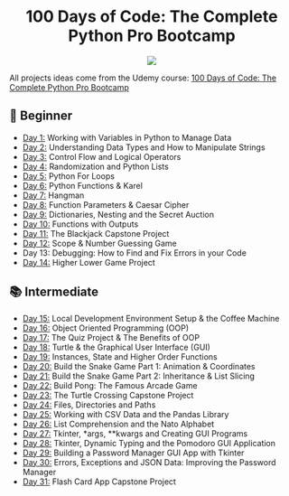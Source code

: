 <h1 align="center">100 Days of Code: The Complete Python Pro Bootcamp</h1>

<p align="center">
  <img src="https://github.com/jolynutella/100-days-of-Python-and-Docker/assets/49729426/40de58d5-1e80-441e-8773-a0d3d045ff24">
</p>

All projects ideas come from the Udemy course: [100 Days of Code: The Complete Python Pro Bootcamp](https://www.udemy.com/course/100-days-of-code/)

## 🔰 Beginner 
- [Day 1:](https://github.com/jolynutella/100-days-of-Python-and-Docker/tree/main/Day01) Working with Variables in Python to Manage Data
- [Day 2:](https://github.com/jolynutella/100-days-of-Python-and-Docker/tree/main/Day02) Understanding Data Types and How to Manipulate Strings
- [Day 3:](https://github.com/jolynutella/100-days-of-Python-and-Docker/tree/main/Day03) Control Flow and Logical Operators
- [Day 4:](https://github.com/jolynutella/100-days-of-Python-and-Docker/tree/main/Day04) Randomization and Python Lists
- [Day 5:](https://github.com/jolynutella/100-days-of-Python-and-Docker/tree/main/Day05) Python For Loops
- [Day 6:](https://github.com/jolynutella/100-days-of-Python-and-Docker/tree/main/Day06) Python Functions & Karel
- [Day 7:](https://github.com/jolynutella/100-days-of-Python-and-Docker/tree/main/Day07) Hangman
- [Day 8:](https://github.com/jolynutella/100-days-of-Python-and-Docker/tree/main/Day08) Function Parameters & Caesar Cipher
- [Day 9:](https://github.com/jolynutella/100-days-of-Python-and-Docker/tree/main/Day09) Dictionaries, Nesting and the Secret Auction
- [Day 10:](https://github.com/jolynutella/100-days-of-Python-and-Docker/tree/main/Day10) Functions with Outputs
- [Day 11:](https://github.com/jolynutella/100-days-of-Python-and-Docker/tree/main/Day11) The Blackjack Capstone Project
- [Day 12:](https://github.com/jolynutella/100-days-of-Python-and-Docker/tree/main/Day12) Scope & Number Guessing Game
- Day 13: Debugging: How to Find and Fix Errors in your Code
- [Day 14:](https://github.com/jolynutella/100-days-of-Python-and-Docker/tree/main/Day14) Higher Lower Game Project
## 📚 Intermediate
- [Day 15:](https://github.com/jolynutella/100-days-of-Python-and-Docker/tree/main/Day15) Local Development Environment Setup & the Coffee Machine
- [Day 16:](https://github.com/jolynutella/100-days-of-Python-and-Docker/tree/main/Day16) Object Oriented Programming (OOP)
- [Day 17:](https://github.com/jolynutella/100-days-of-Python-and-Docker/tree/main/Day17) The Quiz Project & The Benefits of OOP
- [Day 18:](https://github.com/jolynutella/100-days-of-Python-and-Docker/tree/main/Day18) Turtle & the Graphical User Interface (GUI)
- [Day 19:](https://github.com/jolynutella/100-days-of-Python-and-Docker/tree/main/Day19) Instances, State and Higher Order Functions
- [Day 20:](https://github.com/jolynutella/100-days-of-Python-and-Docker/tree/main/Day20) Build the Snake Game Part 1: Animation & Coordinates
- [Day 21:](https://github.com/jolynutella/100-days-of-Python-and-Docker/tree/main/Day21) Build the Snake Game Part 2: Inheritance & List Slicing
- [Day 22:](https://github.com/jolynutella/100-days-of-Python-and-Docker/tree/main/Day22) Build Pong: The Famous Arcade Game
- [Day 23:](https://github.com/jolynutella/100-days-of-Python-and-Docker/tree/main/Day23) The Turtle Crossing Capstone Project
- [Day 24:](https://github.com/jolynutella/100-days-of-Python-and-Docker/tree/main/Day24) Files, Directories and Paths
- [Day 25:](https://github.com/jolynutella/100-days-of-Python-and-Docker/tree/main/Day25) Working with CSV Data and the Pandas Library
- [Day 26:](https://github.com/jolynutella/100-days-of-Python-and-Docker/tree/main/Day26) List Comprehension and the Nato Alphabet
- [Day 27:](https://github.com/jolynutella/100-days-of-Python-and-Docker/tree/main/Day27) Tkinter, *args, **kwargs and Creating GUI Programs
- [Day 28:](https://github.com/jolynutella/100-days-of-Python-and-Docker/tree/main/Day28) Tkinter, Dynamic Typing and the Pomodoro GUI Application
- [Day 29:](https://github.com/jolynutella/100-days-of-Python-and-Docker/tree/main/Day29) Building a Password Manager GUI App with Tkinter
- [Day 30:](https://github.com/jolynutella/100-days-of-Python-and-Docker/tree/main/Day30) Errors, Exceptions and JSON Data: Improving the Password Manager
- [Day 31:](https://github.com/jolynutella/100-days-of-Python-and-Docker/tree/main/Day31) Flash Card App Capstone Project